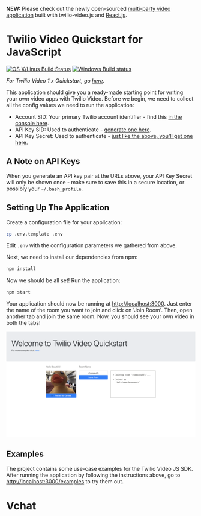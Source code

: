 **NEW:** Please check out the newly open-sourced [multi-party video application](https://github.com/twilio/twilio-video-app-react)
built with twilio-video.js and [React.js](https://reactjs.org/).

# Twilio Video Quickstart for JavaScript

[![OS X/Linus Build Status](https://secure.travis-ci.org/twilio/video-quickstart-js.png?branch=master)](http://travis-ci.org/twilio/video-quickstart-js) [![Windows Build status](https://ci.appveyor.com/api/projects/status/3u69uy9c0lsap3dr?svg=true)](https://ci.appveyor.com/project/markandrus/video-quickstart-js)

_For Twilio Video 1.x Quickstart, go [here](https://github.com/twilio/video-quickstart-js/tree/1.x)._

This application should give you a ready-made starting point for writing your
own video apps with Twilio Video. Before we begin, we need to collect
all the config values we need to run the application:

- Account SID: Your primary Twilio account identifier - find this [in the console here](https://www.twilio.com/console).
- API Key SID: Used to authenticate - [generate one here](https://www.twilio.com/console/runtime/api-keys).
- API Key Secret: Used to authenticate - [just like the above, you'll get one here](https://www.twilio.com/console/runtime/api-keys).

## A Note on API Keys

When you generate an API key pair at the URLs above, your API Key Secret will only
be shown once - make sure to save this in a secure location,
or possibly your `~/.bash_profile`.

## Setting Up The Application

Create a configuration file for your application:

```bash
cp .env.template .env
```

Edit `.env` with the configuration parameters we gathered from above.

Next, we need to install our dependencies from npm:

```bash
npm install
```

Now we should be all set! Run the application:

```bash
npm start
```

Your application should now be running at [http://localhost:3000](http://localhost:3000). Just enter
the name of the room you want to join and click on 'Join Room'. Then,
open another tab and join the same room. Now, you should see your own
video in both the tabs!

![screenshot of chat app](quickstart/public/quickstart.png)

## Examples

The project contains some use-case examples for the Twilio Video JS SDK. After running the application
by following the instructions above, go to [http://localhost:3000/examples](http://localhost:3000/examples)
to try them out.
# Vchat
